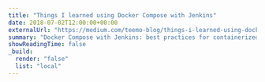 ```yaml
---
title: "Things I learned using Docker Compose with Jenkins"
date: 2018-07-02T12:00:00+00:00
externalUrl: "https://medium.com/teemo-blog/things-i-learned-using-docker-compose-with-jenkins-8acd669af94a"
summary: "Docker Compose with Jenkins: best practices for containerized testing"
showReadingTime: false
_build:
  render: "false"
  list: "local"
---
```

